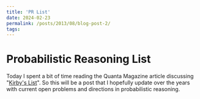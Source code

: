 ```yaml
---
title: 'PR List'
date: 2024-02-23
permalink: /posts/2013/08/blog-post-2/
tags:
---
```




Probabilistic Reasoning List
======

Today I spent a bit of time reading the Quanta Magazine article discussing "[Kirby's List](https://www.quantamagazine.org/a-new-agenda-for-low-dimensional-topology-20240222/)". So this will be a post that I hopefully update over the years with current open problems and directions in probabilistic reasoning. 
